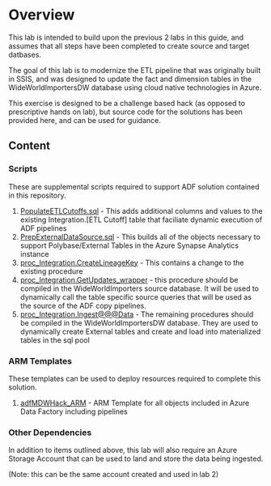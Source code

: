 # Overview

This lab is intended to build upon the previous 2 labs in this guide, and assumes that all steps have been completed to create source and target datbases.

The goal of this lab is to modernize the ETL pipeline that was originally built in SSIS, and was designed to update the fact and dimension tables in the WideWorldImportersDW database using cloud native technologies in Azure.

This exercise is designed to be a challenge based hack (as opposed to prescriptive hands on lab), but source code for the solutions has been provided here, and can be used for guidance.

## Content

### Scripts

These are supplemental scripts required to support ADF solution contained in this repository.  

1. [PopulateETLCutoffs.sql](./Scripts/PopulateEtLCutoffs.sql) - This adds additional columns and values to the existing Integration.[ETL Cutoff] table that faciliate dynamic execution of ADF pipelines
2. [PrepExternalDataSource.sql](./Scripts/PrepExternalDataSource.sql) - This builds all of the objects necessary to support Polybase/External Tables in the Azure Synapse Analytics instance
3. [proc_Integration.CreateLineageKey](./Scripts/proc_Integration.CreateLineageKey.sql) - This contains a change to the existing procedure 
4. [proc_Integration.GetUpdates_wrapper](./Scripts/proc_Integration.GetUpdates_wrapper.sql) - this procedure should be compiled in the WideWorldImporters source database.  It will be used to dynamically call the table specific source queries that will be used as the source of the ADF copy pipelines.
5. [proc_Integration.Ingest@@@Data](./Scripts/) - The remaining procedures should be compiled in the WideWorldImportersDW database.  They are used to dynamically create External tables and create and load into materialized tables in the sql pool

### ARM Templates

These templates can be used to deploy resources required to complete this solution.

1. [adfMDWHack_ARM](./ARM%20Templates/adfMDWHack_ARM) - ARM Template for all objects included in Azure Data Factory including pipelines 

### Other Dependencies

In addition to items outlined above, this lab will also require an Azure Storage Account that can be used to land and store the data being ingested.

(Note: this can be the same account created and used in lab 2)

